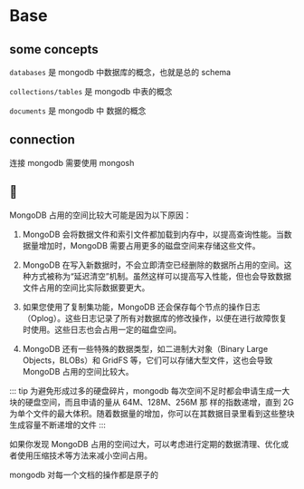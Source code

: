# Base

## some concepts

`databases` 是 mongodb 中数据库的概念，也就是总的 schema

`collections/tables` 是 mongodb 中表的概念

`documents` 是 mongodb 中 数据的概念

## connection

连接 mongodb 需要使用 mongosh

## 💩

MongoDB 占用的空间比较大可能是因为以下原因：

1. MongoDB 会将数据文件和索引文件都加载到内存中，以提高查询性能。当数据量增加时，MongoDB 需要占用更多的磁盘空间来存储这些文件。

2. MongoDB 在写入新数据时，不会立即清空已经删除的数据所占用的空间。这种方式被称为“延迟清空”机制。虽然这样可以提高写入性能，但也会导致数据文件占用的空间比实际数据要更大。

3. 如果您使用了复制集功能，MongoDB 还会保存每个节点的操作日志（Oplog）。这些日志记录了所有对数据库的修改操作，以便在进行故障恢复时使用。这些日志也会占用一定的磁盘空间。

4. MongoDB 还有一些特殊的数据类型，如二进制大对象（Binary Large Objects，BLOBs）和 GridFS 等，它们可以存储大型文件，这也会导致 MongoDB 占用的空间比较大。

::: tip
为避免形成过多的硬盘碎片，mongodb 每次空间不足时都会申请生成一大块的硬盘空间，而且申请的量从 64M、128M、256M 那 样的指数递增，直到 2G 为单个文件的最大体积。随着数据量的增加，你可以在其数据目录里看到这些整块生成容量不断递增的文件
:::

如果你发现 MongoDB 占用的空间过大，可以考虑进行定期的数据清理、优化或者使用压缩技术等方法来减小空间占用。

mongodb 对每一个文档的操作都是原子的
